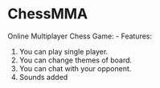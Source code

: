 # ChessMMA
Online Multiplayer Chess Game: -
Features: 
1. You can play single player.
2. You can change themes of board.
3. You can chat with your opponent.
4. Sounds added
